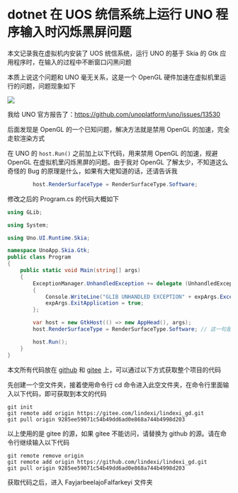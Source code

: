 # dotnet 在 UOS 统信系统上运行 UNO 程序输入时闪烁黑屏问题

本文记录我在虚拟机内安装了 UOS 统信系统，运行 UNO 的基于 Skia 的 Gtk 应用程序时，在输入的过程中不断窗口闪黑问题

<!--more-->
<!-- CreateTime:2023/9/7 8:58:59 -->

<!-- 发布 -->
<!-- 博客 -->

本质上说这个问题和 UNO 毫无关系，这是一个 OpenGL 硬件加速在虚拟机里运行的问题，问题现象如下

<!-- ![](image/dotnet 在 UOS 统信系统上运行 UNO 程序输入时闪烁黑屏问题/uos-UNO-skia-gtk-flash.gif) -->
![](http://cdn.lindexi.site/lindexi%2Fuos-UNO-skia-gtk-flash.gif)

我给 UNO 官方报告了：https://github.com/unoplatform/uno/issues/13530

后面发现是 OpenGL 的一个已知问题，解决方法就是禁用 OpenGL 的加速，完全走软渲染方式

在 UNO 的 `host.Run()` 之前加上以下代码，用来禁用 OpenGL 的加速，规避 OpenGL 在虚拟机里闪烁黑屏的问题。由于我对 OpenGL 了解太少，不知道这么奇怪的 Bug 的原理是什么，如果有大佬知道的话，还请告诉我

```csharp
        host.RenderSurfaceType = RenderSurfaceType.Software;
```

修改之后的 Program.cs 的代码大概如下

```csharp
using GLib;

using System;

using Uno.UI.Runtime.Skia;

namespace UnoApp.Skia.Gtk;
public class Program
{
    public static void Main(string[] args)
    {
        ExceptionManager.UnhandledException += delegate (UnhandledExceptionArgs expArgs)
        {
            Console.WriteLine("GLIB UNHANDLED EXCEPTION" + expArgs.ExceptionObject.ToString());
            expArgs.ExitApplication = true;
        };

        var host = new GtkHost(() => new AppHead(), args);
        host.RenderSurfaceType = RenderSurfaceType.Software; // 这一句是关键

        host.Run();
    }
}
```

本文所有代码放在 [github](https://github.com/lindexi/lindexi_gd/tree/9285ee59071c54b49dd6ad0e868a744b4998d203/FayjarbeelajoFalfarkeyi) 和 [gitee](https://gitee.com/lindexi/lindexi_gd/tree/9285ee59071c54b49dd6ad0e868a744b4998d203/FayjarbeelajoFalfarkeyi) 上，可以通过以下方式获取整个项目的代码

先创建一个空文件夹，接着使用命令行 cd 命令进入此空文件夹，在命令行里面输入以下代码，即可获取到本文的代码

```
git init
git remote add origin https://gitee.com/lindexi/lindexi_gd.git
git pull origin 9285ee59071c54b49dd6ad0e868a744b4998d203
```

以上使用的是 gitee 的源，如果 gitee 不能访问，请替换为 github 的源。请在命令行继续输入以下代码

```
git remote remove origin
git remote add origin https://github.com/lindexi/lindexi_gd.git
git pull origin 9285ee59071c54b49dd6ad0e868a744b4998d203
```

获取代码之后，进入 FayjarbeelajoFalfarkeyi 文件夹